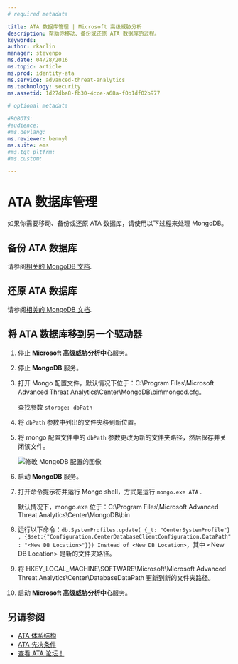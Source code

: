 ```yaml
---
# required metadata

title: ATA 数据库管理 | Microsoft 高级威胁分析
description: 帮助你移动、备份或还原 ATA 数据库的过程。
keywords:
author: rkarlin
manager: stevenpo
ms.date: 04/28/2016
ms.topic: article
ms.prod: identity-ata
ms.service: advanced-threat-analytics
ms.technology: security
ms.assetid: 1d27dba8-fb30-4cce-a68a-f0b1df02b977

# optional metadata

#ROBOTS:
#audience:
#ms.devlang:
ms.reviewer: bennyl
ms.suite: ems
#ms.tgt_pltfrm:
#ms.custom:

---
```


# ATA 数据库管理
如果你需要移动、备份或还原 ATA 数据库，请使用以下过程来处理 MongoDB。

## 备份 ATA 数据库
请参阅[相关的 MongoDB 文档](http://docs.mongodb.org/manual/administration/backup/).

## 还原 ATA 数据库
请参阅[相关的 MongoDB 文档](http://docs.mongodb.org/manual/administration/backup/).

## 将 ATA 数据库移到另一个驱动器

1.  停止 **Microsoft 高级威胁分析中心**服务。

2.  停止 **MongoDB** 服务。

3.  打开 Mongo 配置文件，默认情况下位于：C:\Program Files\Microsoft Advanced Threat Analytics\Center\MongoDB\bin\mongod.cfg。

    查找参数 `storage: dbPath`

4.  将 `dbPath` 参数中列出的文件夹移到新位置。

5.  将 mongo 配置文件中的 `dbPath` 参数更改为新的文件夹路径，然后保存并关闭该文件。

    ![修改 MongoDB 配置的图像](media/ATA-mongoDB-moveDB.png)

6.  启动 **MongoDB** 服务。

7.  打开命令提示符并运行 Mongo shell，方式是运行 `mongo.exe ATA` .

    默认情况下，mongo.exe 位于：C:\Program Files\Microsoft Advanced Threat Analytics\Center\MongoDB\bin

8.  运行以下命令：`db.SystemProfiles.update( {_t: "CenterSystemProfile"} , {$set:{"Configuration.CenterDatabaseClientConfiguration.DataPath" : "<New DB Location>"}}) Instead of <New DB Location>`，其中 &lt;New DB Location&gt; 是新的文件夹路径。

9.  将 HKEY_LOCAL_MACHINE\SOFTWARE\Microsoft\Microsoft Advanced Threat Analytics\Center\DatabaseDataPath 更新到新的文件夹路径。

9. 启动 **Microsoft 高级威胁分析中心**服务。

## 另请参阅
- [ATA 体系结构](/advanced-threat-analytics/plan-design/ata-architecture)
- [ATA 先决条件](/advanced-threat-analytics/plan-design/ata-prerequisites)
- [查看 ATA 论坛！](https://social.technet.microsoft.com/Forums/security/en-US/home?forum=mata)



<!--HONumber=May16_HO1-->


